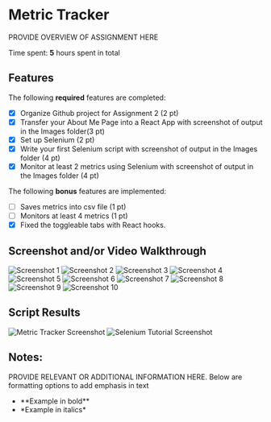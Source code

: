 # Metric Tracker

PROVIDE OVERVIEW OF ASSIGNMENT HERE

Time spent: **5** hours spent in total

## Features

The following **required** features are completed:

- [x] Organize Github project for Assignment 2 (2 pt)
- [x] Transfer your About Me Page into a React App with screenshot of output in the Images folder(3 pt)
- [x] Set up Selenium (2 pt)
- [x] Write your first Selenium script with screenshot of output in the Images folder (4 pt)
- [x] Monitor at least 2 metrics using Selenium with screenshot of output in the Images folder (4 pt)

The following **bonus** features are implemented:

- [ ] Saves metrics into csv file (1 pt)
- [ ] Monitors at least 4 metrics (1 pt)
- [x] Fixed the toggleable tabs with React hooks.

## Screenshot and/or Video Walkthrough

<img src="project2\my-app\src\Images\project2_screen1.png" title='Walkthrough' width='' alt='Screenshot 1' />
<img src="project2\my-app\src\Images\project2_screen2.png" width='' alt='Screenshot 2' />
<img src="project2\my-app\src\Images\project2_screen3.png" width='' alt='Screenshot 3' />
<img src="project2\my-app\src\Images\project2_screen4.png" width='' alt='Screenshot 4' />
<img src="project2\my-app\src\Images\project2_screen5.png" width='' alt='Screenshot 5' />
<img src="project2\my-app\src\Images\project2_screen6.png" width='' alt='Screenshot 6' />
<img src="project2\my-app\src\Images\project2_screen7.png" width='' alt='Screenshot 7' />
<img src="project2\my-app\src\Images\project2_screen8.png" width='' alt='Screenshot 8' />
<img src="project2\my-app\src\Images\project2_screen9.png" width='' alt='Screenshot 9' />
<img src="project2\my-app\src\Images\project2_screen10.png" width='' alt='Screenshot 10' />

## Script Results

<img src="project2\my-app\src\Images\Metric_Tracker_Screenshot.png" width='' alt='Metric Tracker Screenshot' />
<img src="project2\my-app\src\Images\Selenium_Tutorial_Screenshot.png" width='' alt='Selenium Tutorial Screenshot' />


## Notes:
PROVIDE RELEVANT OR ADDITIONAL INFORMATION HERE. Below are formatting options to add emphasis in text
<ul>
  <li>**Example in bold**</li>
  <li>*Example in italics*</li>
</ul>